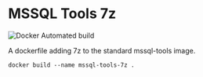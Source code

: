# MSSQL Tools 7z

![Docker Automated build](https://img.shields.io/docker/automated/richteaman/mssql-tools-7z.svg)

A dockerfile adding 7z to the standard mssql-tools image.

```
docker build --name mssql-tools-7z .
```

